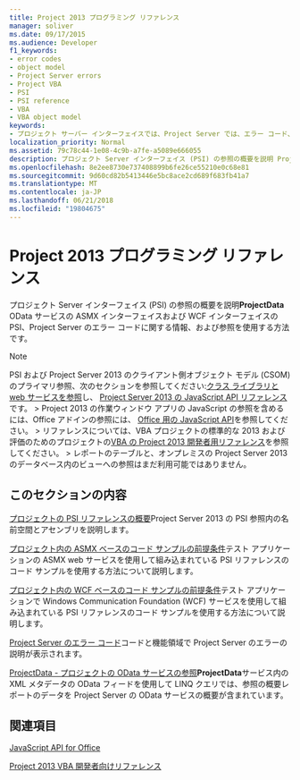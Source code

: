 ```yaml
---
title: Project 2013 プログラミング リファレンス
manager: soliver
ms.date: 09/17/2015
ms.audience: Developer
f1_keywords:
- error codes
- object model
- Project Server errors
- Project VBA
- PSI
- PSI reference
- VBA
- VBA object model
keywords:
- プロジェクト サーバー インターフェイスでは、Project Server では、エラー コード、VBA プロジェクト オブジェクト モデルでは、Project 2013 では、プラットフォーム、プロジェクト オブジェクト モデルでは、Visual Basic for Applications オブジェクト モデルでは、VBA のプロジェクト、プロジェクトのサーバー、PSI リファレンス、PSI
localization_priority: Normal
ms.assetid: 79c78c44-1e08-4c9b-a7fe-a5089e666055
description: プロジェクト Server インターフェイス (PSI) の参照の概要を説明 ProjectData OData サービスの ASMX インターフェイスおよび WCF インターフェイスの PSI、Project Server のエラー コードに関する情報、および参照を使用する方法です。
ms.openlocfilehash: 8e2ee8730e737408899b6fe26ce55210e0c68e81
ms.sourcegitcommit: 9d60cd82b5413446e5bc8ace2cd689f683fb41a7
ms.translationtype: MT
ms.contentlocale: ja-JP
ms.lasthandoff: 06/21/2018
ms.locfileid: "19804675"
---
```

# <a name="project-2013-programming-references"></a>Project 2013 プログラミング リファレンス

プロジェクト Server インターフェイス (PSI) の参照の概要を説明**ProjectData** OData サービスの ASMX インターフェイスおよび WCF インターフェイスの PSI、Project Server のエラー コードに関する情報、および参照を使用する方法です。 
  
> [!NOTE]
> PSI および Project Server 2013 のクライアント側オブジェクト モデル (CSOM) のプライマリ参照、次のセクションを参照してください:[クラス ライブラリと web サービスを参照](http://msdn.microsoft.com/library/ef1830e0-3c9a-4f98-aa0a-5556c298e7d1%28Office.15%29.aspx)し、 [Project Server 2013 の JavaScript API リファレンス](javascript-library-and-rest-reference-for-project-server-2013.md)です。 > Project 2013 の作業ウィンドウ アプリの JavaScript の参照を含めるには、Office アドインの参照には、 [Office 用の JavaScript API](http://msdn.microsoft.com/en-us/library/fp142185.aspx)を参照してください。 > リファレンスについては、VBA プロジェクトの標準的な 2013 および評価のためのプロジェクトの[VBA の Project 2013 開発者用リファレンス](http://msdn.microsoft.com/en-us/library/jj235035.aspx)を参照してください。 > レポートのテーブルと、オンプレミスの Project Server 2013 のデータベース内のビューへの参照はまだ利用可能ではありません。 
  
## <a name="in-this-section"></a>このセクションの内容

[プロジェクトの PSI リファレンスの概要](project-psi-reference-overview.md)Project Server 2013 の PSI 参照内の名前空間とアセンブリを説明します。 
  
[プロジェクト内の ASMX ベースのコード サンプルの前提条件](prerequisites-for-asmx-based-code-samples-in-project.md)テスト アプリケーションの ASMX web サービスを使用して組み込まれている PSI リファレンスのコード サンプルを使用する方法について説明します。 
  
[プロジェクト内の WCF ベースのコード サンプルの前提条件](prerequisites-for-wcf-based-code-samples-in-project.md)テスト アプリケーションで Windows Communication Foundation (WCF) サービスを使用して組み込まれている PSI リファレンスのコード サンプルを使用する方法について説明します。 
  
[Project Server のエラー コード](project-server-error-codes.md)コードと機能領域で Project Server のエラーの説明が表示されます。 
  
[ProjectData - プロジェクトの OData サービスの参照](https://msdn.microsoft.com/en-us/library/office/jj163015.aspx)**ProjectData**サービス内の XML メタデータの OData フィードを使用して LINQ クエリでは、参照の概要レポートのデータを Project Server の OData サービスの概要が含まれています。 
  
## <a name="see-also"></a>関連項目



[JavaScript API for Office](http://msdn.microsoft.com/en-us/library/fp142185.aspx)
  
[Project 2013 VBA 開発者向けリファレンス](http://msdn.microsoft.com/en-us/library/jj235035.aspx)

